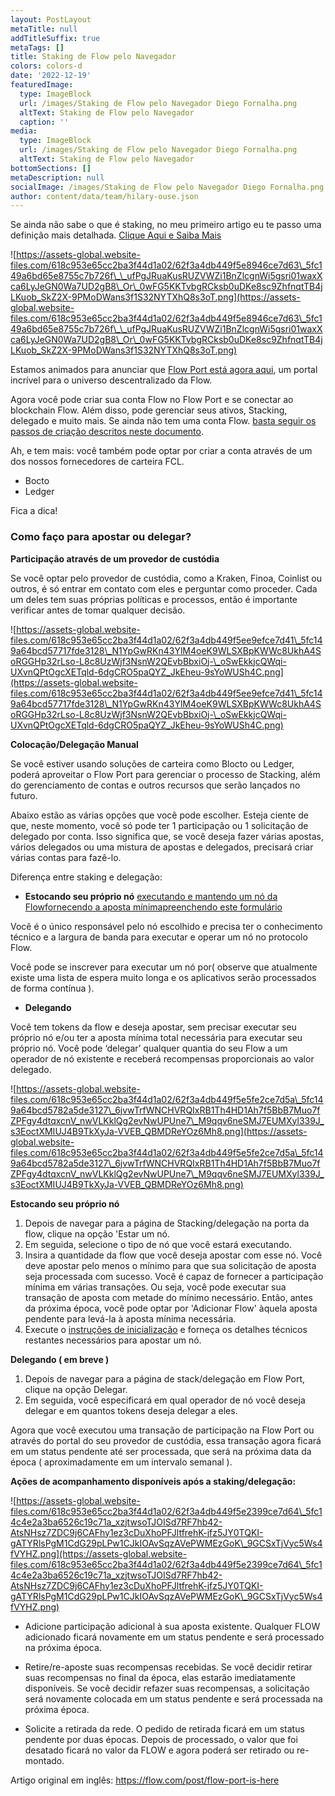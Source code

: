 ```yaml
---
layout: PostLayout
metaTitle: null
addTitleSuffix: true
metaTags: []
title: Staking de Flow pelo Navegador
colors: colors-d
date: '2022-12-19'
featuredImage:
  type: ImageBlock
  url: /images/Staking de Flow pelo Navegador Diego Fornalha.png
  altText: Staking de Flow pelo Navegador
  caption: ''
media:
  type: ImageBlock
  url: /images/Staking de Flow pelo Navegador Diego Fornalha.png
  altText: Staking de Flow pelo Navegador
bottomSections: []
metaDescription: null
socialImage: /images/Staking de Flow pelo Navegador Diego Fornalha.png
author: content/data/team/hilary-ouse.json
---
```

Se ainda não sabe o que é staking, no meu primeiro artigo eu te passo uma definição mais detalhada. [Clique Aqui e Saiba Mais](https://www.web3dev.com.br/diegofornalha/o-que-e-um-staking-na-blockchain-flow-la6)

![https://assets-global.website-files.com/618c953e65cc2ba3f44d1a02/62f3a4db449f5e8946ce7d63\_5fc149a6bd65e8755c7b726f\_\_ufPgJRuaKusRUZVWZi1BnZlcgnWi5gsri01waxXca6LyJeGN0Wa7UD2gB8\_Or\_0wFG5KKTvbgRCksb0uDKe8sc9ZhfnqtTB4jLKuob_SkZ2X-9PMoDWans3f1S32NYTXhQ8s3oT.png](https://assets-global.website-files.com/618c953e65cc2ba3f44d1a02/62f3a4db449f5e8946ce7d63\_5fc149a6bd65e8755c7b726f\_\_ufPgJRuaKusRUZVWZi1BnZlcgnWi5gsri01waxXca6LyJeGN0Wa7UD2gB8\_Or\_0wFG5KKTvbgRCksb0uDKe8sc9ZhfnqtTB4jLKuob_SkZ2X-9PMoDWans3f1S32NYTXhQ8s3oT.png)

Estamos animados para anunciar que [Flow Port está agora aqui](https://port.onflow.org/), um portal incrível para o universo descentralizado da Flow.

Agora você pode criar sua conta Flow no Flow Port e se conectar ao blockchain Flow. Além disso, pode gerenciar seus ativos, Stacking, delegado e muito mais. Se ainda não tem uma conta Flow. [basta seguir os passos de criação descritos neste documento](https://docs.onflow.org/support/flow-port/).

Ah, e tem mais: você também pode optar por criar a conta através de um dos nossos fornecedores de carteira FCL.

*   Bocto
*   Ledger

Fica a dica!

### **Como faço para apostar ou delegar?**

**Participação através de um provedor de custódia**

Se você optar pelo provedor de custódia, como a Kraken, Finoa, Coinlist ou outros, é só entrar em contato com eles e perguntar como proceder. Cada um deles tem suas próprias políticas e processos, então é importante verificar antes de tomar qualquer decisão.

![https://assets-global.website-files.com/618c953e65cc2ba3f44d1a02/62f3a4db449f5ee9efce7d41\_5fc149a64bcd57717fde3128\_N1YpGwRKn43YlM4oeK9WLSXBpKWWc8UkhA4SoRGGHp32rLso-L8c8UzWjf3NsnW2QEvbBbxiOj-\_oSwEkkjcQWqi-UXvnQPtOgcXETqld-6dgCRO5paQYZ_JkEheu-9sYoWUSh4C.png](https://assets-global.website-files.com/618c953e65cc2ba3f44d1a02/62f3a4db449f5ee9efce7d41\_5fc149a64bcd57717fde3128\_N1YpGwRKn43YlM4oeK9WLSXBpKWWc8UkhA4SoRGGHp32rLso-L8c8UzWjf3NsnW2QEvbBbxiOj-\_oSwEkkjcQWqi-UXvnQPtOgcXETqld-6dgCRO5paQYZ_JkEheu-9sYoWUSh4C.png)

**Colocação/Delegação Manual**

Se você estiver usando soluções de carteira como Blocto ou Ledger, poderá aproveitar o Flow Port para gerenciar o processo de Stacking, além do gerenciamento de contas e outros recursos que serão lançados no futuro.

Abaixo estão as várias opções que você pode escolher. Esteja ciente de que, neste momento, você só pode ter 1 participação ou 1 solicitação de delegado por conta. Isso significa que, se você deseja fazer várias apostas, vários delegados ou uma mistura de apostas e delegados, precisará criar várias contas para fazê-lo.

Diferença entre staking e delegação:

*   **Estocando seu próprio nó** [executando e mantendo um nó da Flow](https://docs.onflow.org/node-operation/)[fornecendo a aposta mínima](https://docs.onflow.org/staking/)[preenchendo este formulário](https://www.onflow.org/node-validators)

Você é o único responsável pelo nó escolhido e precisa ter o conhecimento técnico e a largura de banda para executar e operar um nó no protocolo Flow.

Você pode se inscrever para executar um nó por( observe que atualmente existe uma lista de espera muito longa e os aplicativos serão processados de forma contínua ).

*   **Delegando**

Você tem tokens da flow e deseja apostar, sem precisar executar seu próprio nó e/ou ter a aposta mínima total necessária para executar seu próprio nó. Você pode ‘delegar’ qualquer quantia do seu Flow a um operador de nó existente e receberá recompensas proporcionais ao valor delegado.

![https://assets-global.website-files.com/618c953e65cc2ba3f44d1a02/62f3a4db449f5e5fe2ce7d5a\_5fc149a64bcd5782a5de3127\_6jvwTrfWNCHVRQIxRB1Th4HD1Ah7f5BbB7Muo7fZPFgy4dtqxcnV_nwVLKklQg2evNwUPUne7\_M9qqv6neSMJ7EUMXyl339J_s3EoctXMIUJ4B9TkXyJa-VVEB_QBMDReYOz6Mh8.png](https://assets-global.website-files.com/618c953e65cc2ba3f44d1a02/62f3a4db449f5e5fe2ce7d5a\_5fc149a64bcd5782a5de3127\_6jvwTrfWNCHVRQIxRB1Th4HD1Ah7f5BbB7Muo7fZPFgy4dtqxcnV_nwVLKklQg2evNwUPUne7\_M9qqv6neSMJ7EUMXyl339J_s3EoctXMIUJ4B9TkXyJa-VVEB_QBMDReYOz6Mh8.png)

**Estocando seu próprio nó**

1.  Depois de navegar para a página de Stacking/delegação na porta da flow, clique na opção 'Estar um nó.
2.  Em seguida, selecione o tipo de nó que você estará executando.
3.  Insira a quantidade da flow que você deseja apostar com esse nó. Você deve apostar pelo menos o mínimo para que sua solicitação de aposta seja processada com sucesso. Você é capaz de fornecer a participação mínima em várias transações. Ou seja, você pode executar sua transação de aposta com metade do mínimo necessário. Então, antes da próxima época, você pode optar por 'Adicionar Flow' àquela aposta pendente para levá-la à aposta mínima necessária.
4.  Execute o [instruções de inicialização](https://docs.onflow.org/node-operation/node-bootstrap/) e forneça os detalhes técnicos restantes necessários para apostar um nó.

**Delegando ( em breve )**

1.  Depois de navegar para a página de stack/delegação em Flow Port, clique na opção Delegar.
2.  Em seguida, você especificará em qual operador de nó você deseja delegar e em quantos tokens deseja delegar a eles.

Agora que você executou uma transação de participação na Flow Port ou através do portal do seu provedor de custódia, essa transação agora ficará em um status pendente até ser processada, que será na próxima data da época ( aproximadamente em um intervalo semanal ).

**Ações de acompanhamento disponíveis após a staking/delegação:**

![https://assets-global.website-files.com/618c953e65cc2ba3f44d1a02/62f3a4db449f5e2399ce7d64\_5fc14c4e2a3ba6526c19c71a_xzjtwsoTJOISd7RF7hb42-AtsNHsz7ZDC9j6CAFhy1ez3cDuXhoPFJltfrehK-jfz5JY0TQKI-gATYRlsPgM1CdG29pLPw1CJkIOAvSqzAVePWMEzGoK\_9GCSxTjVyc5Ws4fVYHZ.png](https://assets-global.website-files.com/618c953e65cc2ba3f44d1a02/62f3a4db449f5e2399ce7d64\_5fc14c4e2a3ba6526c19c71a_xzjtwsoTJOISd7RF7hb42-AtsNHsz7ZDC9j6CAFhy1ez3cDuXhoPFJltfrehK-jfz5JY0TQKI-gATYRlsPgM1CdG29pLPw1CJkIOAvSqzAVePWMEzGoK\_9GCSxTjVyc5Ws4fVYHZ.png)

*   Adicione participação adicional à sua aposta existente. Qualquer FLOW adicionado ficará novamente em um status pendente e será processado na próxima época.

*   Retire/re-aposte suas recompensas recebidas. Se você decidir retirar suas recompensas no final da época, elas estarão imediatamente disponíveis. Se você decidir refazer suas recompensas, a solicitação será novamente colocada em um status pendente e será processada na próxima época.

*   Solicite a retirada da rede. O pedido de retirada ficará em um status pendente por duas épocas. Depois de processado, o valor que foi desatado ficará no valor da FLOW e agora poderá ser retirado ou re-montado.

Artigo original em inglês: https://flow.com/post/flow-port-is-here
